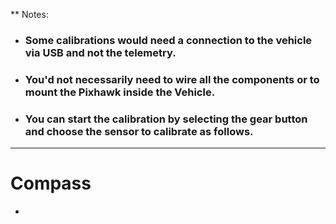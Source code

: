 ** Notes: 
   - ### Some calibrations would need a connection to the vehicle via USB and not the telemetry.
   - ### You'd not necessarily need to wire all the components or to mount the Pixhawk inside the Vehicle.
   - ### You can start the calibration by selecting the gear button and choose the sensor to calibrate as follows.
----------------------------------------------------------------------------------------------
# Compass
  * 
